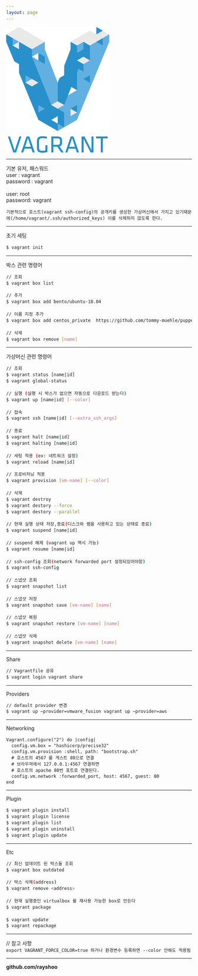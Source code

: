 ```yaml
---
layout: page
---
```


<img src="/assets/images/vagrant.png" alt="vagrant" width="280px">

<hr/>

기본 유저, 패스워드<br/>
user : vagrant<br/>
password : vagrant<br/>
<br/>
user: root<br/>
password: vagrant<br/>

`기본적으로 호스트(vagrant ssh-config)의 공개키를 생성한 가상머신에서 가지고 있기때문에(/home/vagrant/.ssh/authorized_keys) 이를 삭제하지 않도록 한다.`

<hr/>
초기 세팅

```sh
$ vagrant init
```

<hr/>

박스 관련 명령어

```sh
// 조회
$ vagrant box list

// 추가
$ vagrant box add bento/ubuntu-18.04

// 이름 지정 추가
$ vagrant box add centos_private  https://github.com/tommy-muehle/puppet-vagrant-boxes/releases/download/1.0.0/centos-6.6-x86_64.box

// 삭제
$ vagrant box remove [name]
```
<hr/>

가상머신 관련 명령어

```sh
// 조회
$ vagrant status [name|id]
$ vagrant global-status

// 실행 (실행 시 박스가 없으면 자동으로 다운로드 받는다)
$ vagrant up [name|id] [--color]

// 접속
$ vagrant ssh [name|id] [--extra_ssh_args]

// 종료
$ vagrant halt [name|id]
$ vagrant halting [name|id]

// 세팅 적용 (ex: 네트워크 설정)
$ vagrant reload [name|id]

// 프로비저닝 적용
$ vagrant provision [vm-name] [--color]

// 삭제
$ vagrant destroy
$ vagrant destory --force
$ vagrant destory --parallel

// 현재 실행 상태 저장,종료(디스크와 램을 사용하고 있는 상태로 종료)
$ vagrant suspend [name|id]

// suspend 해제 (vagrant up 역시 가능)
$ vagrant resume [name|id]

// ssh-config 조회(network forwarded port 설정되있어야함)
$ vagrant ssh-config

// 스냅샷 조회
$ vagrant snapshot list

// 스냅샷 저장
$ vagrant snapshot save [vm-name] [name]

// 스냅샷 복원
$ vagrant snapshot restore [vm-name] [name]

// 스냅샷 삭제
$ vagrant snapshot delete [vm-name] [name]
```
<hr/>
Share

```sh
// Vagrantfile 공유
$ vagrant login vagrant share
```
<hr/>
Providers

```sh
// default provider 변경
$ vagrant up –provider=vmware_fusion vagrant up –provider=aws
```
<hr/>
Networking

```Vagrantfile
Vagrant.configure("2") do |config|
  config.vm.box = "hashicorp/precise32"
  config.vm.provision :shell, path: "bootstrap.sh"
  # 호스트의 4567 를 게스트 80으로 연결
  # 브라우져에서 127.0.0.1:4567 연결하면
  # 호스트의 apache 80번 포트로 연결된다.
  config.vm.network :forwarded_port, host: 4567, guest: 80
end
```
<hr/>
Plugin

```sh
$ vagrant plugin install
$ vagrant plugin license
$ vagrant plugin list
$ vagrant plugin uninstall
$ vagrant plugin update
```
<hr/>
Etc

```sh
// 최신 업데이트 된 박스들 조회
$ vagrant box outdated

// 박스 삭제(address)
$ vagrant remove <address>

// 현재 실행중인 virtualbox 를 재사용 가능한 box로 만든다
$ vagrant package

$ vagrant update
$ vagrant repackage
```

<hr/>

// 참고 사항<br/>
`export VAGRANT_FORCE_COLOR=true 하거나 환경변수 등록하면 --color 안해도 적용됨`

<hr/>

**github.com/rayshoo**
